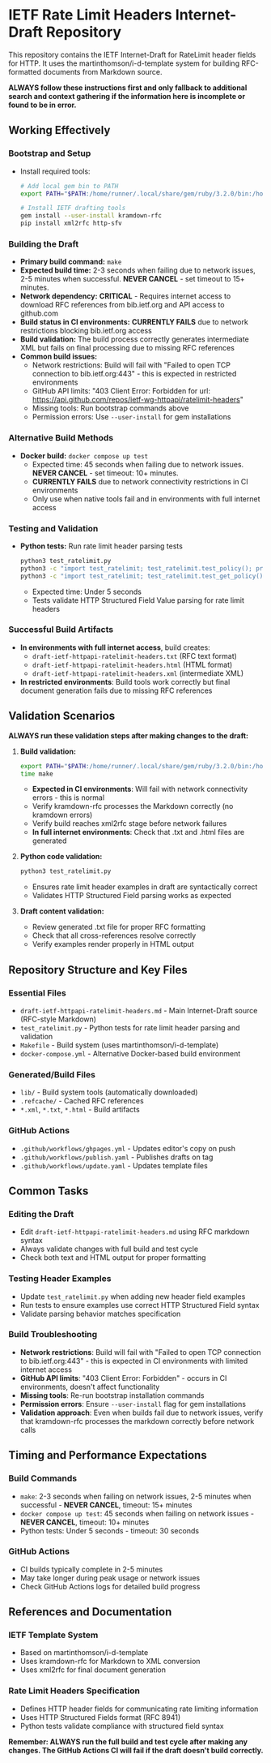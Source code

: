 # IETF Rate Limit Headers Internet-Draft Repository

This repository contains the IETF Internet-Draft for RateLimit header fields for HTTP. It uses the martinthomson/i-d-template system for building RFC-formatted documents from Markdown source.

**ALWAYS follow these instructions first and only fallback to additional search and context gathering if the information here is incomplete or found to be in error.**

## Working Effectively

### Bootstrap and Setup
- Install required tools:
  ```bash
  # Add local gem bin to PATH
  export PATH="$PATH:/home/runner/.local/share/gem/ruby/3.2.0/bin:/home/runner/.local/bin"
  
  # Install IETF drafting tools
  gem install --user-install kramdown-rfc
  pip install xml2rfc http-sfv
  ```

### Building the Draft
- **Primary build command:** `make` 
- **Expected build time:** 2-3 seconds when failing due to network issues, 2-5 minutes when successful. **NEVER CANCEL** - set timeout to 15+ minutes.
- **Network dependency:** **CRITICAL** - Requires internet access to download RFC references from bib.ietf.org and API access to github.com
- **Build status in CI environments:** **CURRENTLY FAILS** due to network restrictions blocking bib.ietf.org access
- **Build validation:** The build process correctly generates intermediate XML but fails on final processing due to missing RFC references
- **Common build issues:**
  - Network restrictions: Build will fail with "Failed to open TCP connection to bib.ietf.org:443" - this is expected in restricted environments
  - GitHub API limits: "403 Client Error: Forbidden for url: https://api.github.com/repos/ietf-wg-httpapi/ratelimit-headers"
  - Missing tools: Run bootstrap commands above
  - Permission errors: Use `--user-install` for gem installations

### Alternative Build Methods
- **Docker build:** `docker compose up test`
  - Expected time: 45 seconds when failing due to network issues. **NEVER CANCEL** - set timeout: 10+ minutes.
  - **CURRENTLY FAILS** due to network connectivity restrictions in CI environments
  - Only use when native tools fail and in environments with full internet access

### Testing and Validation
- **Python tests:** Run rate limit header parsing tests
  ```bash
  python3 test_ratelimit.py
  python3 -c "import test_ratelimit; test_ratelimit.test_policy(); print('Policy test passed')"
  python3 -c "import test_ratelimit; test_ratelimit.test_get_policy(); print('Get policy test passed')"
  ```
  - Expected time: Under 5 seconds
  - Tests validate HTTP Structured Field Value parsing for rate limit headers

### Successful Build Artifacts
- **In environments with full internet access**, build creates:
  - `draft-ietf-httpapi-ratelimit-headers.txt` (RFC text format)
  - `draft-ietf-httpapi-ratelimit-headers.html` (HTML format)
  - `draft-ietf-httpapi-ratelimit-headers.xml` (intermediate XML)
- **In restricted environments**: Build tools work correctly but final document generation fails due to missing RFC references

## Validation Scenarios

**ALWAYS run these validation steps after making changes to the draft:**

1. **Build validation:**
   ```bash
   export PATH="$PATH:/home/runner/.local/share/gem/ruby/3.2.0/bin:/home/runner/.local/bin"
   time make
   ```
   - **Expected in CI environments**: Will fail with network connectivity errors - this is normal
   - Verify kramdown-rfc processes the Markdown correctly (no kramdown errors)
   - Verify build reaches xml2rfc stage before network failures
   - **In full internet environments**: Check that .txt and .html files are generated

2. **Python code validation:**
   ```bash
   python3 test_ratelimit.py
   ```
   - Ensures rate limit header examples in draft are syntactically correct
   - Validates HTTP Structured Field parsing works as expected

3. **Draft content validation:**
   - Review generated .txt file for proper RFC formatting
   - Check that all cross-references resolve correctly
   - Verify examples render properly in HTML output

## Repository Structure and Key Files

### Essential Files
- `draft-ietf-httpapi-ratelimit-headers.md` - Main Internet-Draft source (RFC-style Markdown)
- `test_ratelimit.py` - Python tests for rate limit header parsing and validation
- `Makefile` - Build system (uses martinthomson/i-d-template)
- `docker-compose.yml` - Alternative Docker-based build environment

### Generated/Build Files
- `lib/` - Build system tools (automatically downloaded)
- `.refcache/` - Cached RFC references
- `*.xml`, `*.txt`, `*.html` - Build artifacts

### GitHub Actions
- `.github/workflows/ghpages.yml` - Updates editor's copy on push
- `.github/workflows/publish.yaml` - Publishes drafts on tag
- `.github/workflows/update.yaml` - Updates template files

## Common Tasks

### Editing the Draft
- Edit `draft-ietf-httpapi-ratelimit-headers.md` using RFC markdown syntax
- Always validate changes with full build and test cycle
- Check both text and HTML output for proper formatting

### Testing Header Examples
- Update `test_ratelimit.py` when adding new header field examples
- Run tests to ensure examples use correct HTTP Structured Field syntax
- Validate parsing behavior matches specification

### Build Troubleshooting
- **Network restrictions**: Build will fail with "Failed to open TCP connection to bib.ietf.org:443" - this is expected in CI environments with limited internet access
- **GitHub API limits**: "403 Client Error: Forbidden" - occurs in CI environments, doesn't affect functionality
- **Missing tools**: Re-run bootstrap installation commands
- **Permission errors**: Ensure `--user-install` flag for gem installations
- **Validation approach**: Even when builds fail due to network issues, verify that kramdown-rfc processes the markdown correctly before network calls

## Timing and Performance Expectations

### Build Commands
- `make`: 2-3 seconds when failing on network issues, 2-5 minutes when successful - **NEVER CANCEL**, timeout: 15+ minutes
- `docker compose up test`: 45 seconds when failing on network issues - **NEVER CANCEL**, timeout: 10+ minutes
- Python tests: Under 5 seconds - timeout: 30 seconds

### GitHub Actions
- CI builds typically complete in 2-5 minutes
- May take longer during peak usage or network issues
- Check GitHub Actions logs for detailed build progress

## References and Documentation

### IETF Template System
- Based on martinthomson/i-d-template
- Uses kramdown-rfc for Markdown to XML conversion
- Uses xml2rfc for final document generation

### Rate Limit Headers Specification
- Defines HTTP header fields for communicating rate limiting information
- Uses HTTP Structured Fields format (RFC 8941)
- Python tests validate compliance with structured field syntax

**Remember: ALWAYS run the full build and test cycle after making any changes. The GitHub Actions CI will fail if the draft doesn't build correctly.**